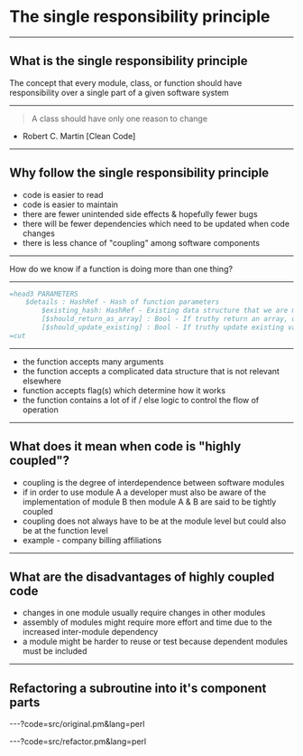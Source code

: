 # The single responsibility principle

---

## What is the single responsibility principle

The concept that every module, class, or function should have responsibility over a single part of a given software system

--- 

> A class should have only one reason to change
- Robert C. Martin [Clean Code]

---

## Why follow the single responsibility principle

* code is easier to read
* code is easier to maintain
* there are fewer unintended side effects & hopefully fewer bugs
* there will be fewer dependencies which need to be updated when code changes
* there is less chance of "coupling" among software components

---

How do we know if a function is doing more than one thing?

---

```perl
=head3 PARAMETERS
	$details : HashRef - Hash of function parameters
		$existing_hash: HashRef - Existing data structure that we are modifying
		[$should_return_as_array] : Bool - If truthy return an array, otherwise return HashRef
		[$should_update_existing] : Bool - If truthy update existing values in the database
=cut
```

---

* the function accepts many arguments
* the function accepts a complicated data structure that is not relevant elsewhere
* function accepts flag(s) which determine how it works
* the function contains a lot of if / else logic to control the flow of operation

---

## What does it mean when code is "highly coupled"?

* coupling is the degree of interdependence between software modules
* if in order to use module A a developer must also be aware of the implementation of module B then module A & B are said to be tightly coupled
* coupling does not always have to be at the module level but could also be at the function level
* example - company billing affiliations

---

## What are the disadvantages of highly coupled code 

* changes in one module usually require changes in other modules
* assembly of modules might require more effort and time due to the increased inter-module dependency
* a module might be harder to reuse or test because dependent modules must be included

---

## Refactoring a subroutine into it's component parts

---?code=src/original.pm&lang=perl

---?code=src/refactor.pm&lang=perl

